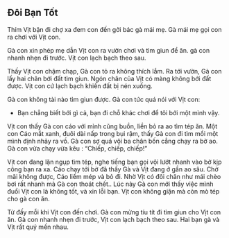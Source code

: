 ## Đôi Bạn Tốt

Thím Vịt bận đi chợ xa đem con đến gởi bác gà mái mẹ. Gà mái mẹ gọi con ra chơi với Vịt con.

Gà con xin phép mẹ dẫn Vịt con ra vườn chơi và tìm giun để ăn. gà con nhanh nhẹn đi trước. Vịt con lạch bạch theo sau.

Thấy Vịt con chậm chạp, Gà con tỏ ra không thích lắm. Ra tới vườn, Gà con lấy hai chân bới đất tìm giun. Ngón chân của Vịt có màng không bới đất được. Vịt con cứ lạch bạch khiến đất bị nén xuống. 

Gà con không tài nào tìm giun được. Gà con tức quá nói với Vịt con:

- Bạn chẳng biết bới gì cả, bạn đi chỗ khác chơi để tôi bới một mình vậy.

Vịt con thấy Gà con cáo với mình cũng buồn, liền bỏ ra ao tìm tép ăn. Một con Cáo mắt xanh, đuôi dài nấp trong bụi rậm, thấy Gà con đi tìm mồi một mình định nhảy ra vồ. Gà con sợ quá vội ba chân bốn cẳng chạy ra bờ ao. Gà con vừa chạy vừa kêu : “Chiếp, chiếp, chiếp!”

Vịt con đang lặn ngụp tìm tép, nghe tiếng bạn gọi vội lướt nhanh vào bờ kịp cõng bạn ra xa. Cáo chạy tới bờ đã thấy Gà và Vịt đang ở gần ao sâu. Chờ mãi không được, Cáo liếm mép và bỏ đi. Nhờ Vịt có đôi chân như mái chèo bơi rất nhanh mà Gà con thoát chết.. Lúc này Gà con mới thấy việc mình đuổi Vịt con là không tốt, và xin lỗi bạn. Vịt con không giận mà còn mò tép cho gà con ăn.

Từ đấy mỗi khi Vịt con đến chơi. Gà con mừng tíu tít đi tìm giun cho Vịt con ăn. Gà con nhanh nhẹn đi trước, Vịt con lạch bạch theo sau. Hai bạn gà và Vịt rất quý mến nhau.

